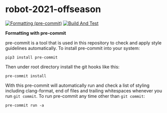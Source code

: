 # robot-2021-offseason

[![Formatting (pre-commit)](https://github.com/sneakysnakesfrc/robot-2021-offseason/actions/workflows/format.yaml/badge.svg?branch=main)](https://github.com/sneakysnakesfrc/robot-2021-offseason/actions/workflows/format.yaml?query=branch%3Amain)
[![Build And Test](https://github.com/sneakysnakesfrc/robot-2021-offseason/actions/workflows/build_and_test.yaml/badge.svg?branch=main)](https://github.com/sneakysnakesfrc/robot-2021-offseason/actions/workflows/build_and_test.yaml?query=branch%3Amain)

**Formatting with pre-commit**

pre-commit is a tool that is used in this repository to check and apply style guidelines automatically. To install pre-commit into your system:

    pip3 install pre-commit

Then under root directory install the git hooks like this:

    pre-commit install

With this pre-commit will automatically run and check a list of styling including clang-format, end of files and trailing whitespaces whenever you run `git commit`. To run pre-commit any time other than `git commit`:

    pre-commit run -a
